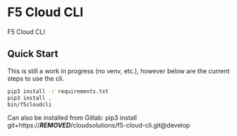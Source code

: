 # F5 Cloud CLI

F5 Cloud CLI

## Quick Start

This is still a work in progress (no venv, etc.), however below are the current steps to use the cli.

```bash
pip3 install -r requirements.txt
pip3 install .
bin/f5cloudcli
```

Can also be installed from Gitlab:
pip3 install git+https://***REMOVED***/cloudsolutions/f5-cloud-cli.git@develop
